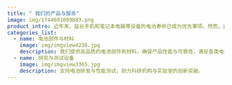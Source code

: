 ```yaml
---
title: " 我们的产品与服务"
image: img/1744691099883.png
product_intro: 近年来，延长手机和笔记本电脑等设备的电池寿命已成为优先事项。然而，这一领域的研究成果不仅限于手机等设备的应用，还为混合动力汽车和其他需要“清洁”能源的设备的电池研究奠定了基础。我们密切关注能源市场的当前趋势、战略设备引入的需求以及其他设备的开发
categories_list:
  - name: 电池部件与材料
    image: img/imgview4236.jpg
    description: 我们提供高品质的电池部件和材料，确保产品性能与可靠性，满足各类电池制造需求。
  - name: 研究与测试设备
    image: img/imgview3365.jpg
    description: 支持电池研发与性能测试，助力科研机构与实验室的创新突破。
---
```

